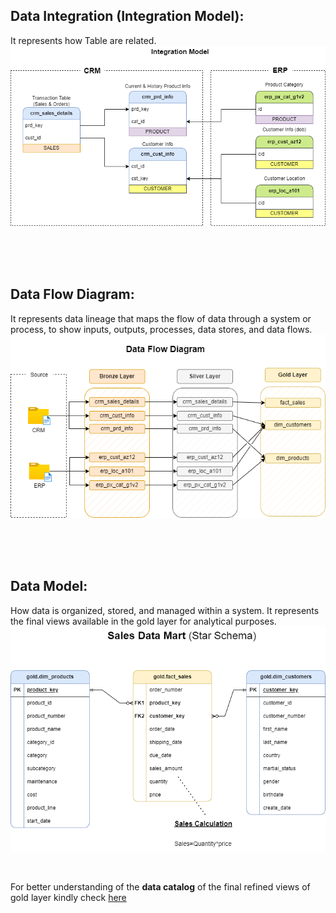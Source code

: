 ## Data Integration (Integration Model):
It represents how Table are related.
<img src="https://github.com/anuragmudgal96/data-warehouse-project/blob/main/docs/Integration_model.drawio.png">


<br><br><br>
## Data Flow Diagram: 
It represents data lineage that maps the flow of data through a system or process, to show inputs, outputs, processes, data stores, and data flows.
<br>
<img src="https://github.com/anuragmudgal96/data-warehouse-project/blob/main/docs/Data_flow_diagram.drawio.png">


<br><br><br>
## Data Model:
How data is organized, stored, and managed within a system. It represents the final views available in the gold layer for analytical purposes.
<br>
<img src="https://github.com/anuragmudgal96/data-warehouse-project/blob/main/docs/star_schema_model.drawio.png">

<br>

For better understanding of the **data catalog** of the final refined views of gold layer kindly check <a href="https://github.com/anuragmudgal96/data-warehouse-project/blob/main/docs/data_catalog.md">here</a>
